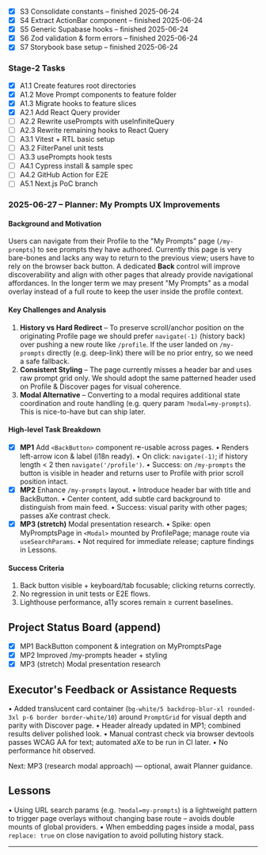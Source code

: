 - [x] S3 Consolidate constants – finished 2025-06-24
- [x] S4 Extract ActionBar component – finished 2025-06-24
- [x] S5 Generic Supabase hooks – finished 2025-06-24
- [x] S6 Zod validation & form errors – finished 2025-06-24
- [x] S7 Storybook base setup – finished 2025-06-24

### Stage-2 Tasks
- [x] A1.1 Create features root directories
- [x] A1.2 Move Prompt components to feature folder
- [x] A1.3 Migrate hooks to feature slices
- [x] A2.1 Add React Query provider
- [ ] A2.2 Rewrite usePrompts with useInfiniteQuery
- [ ] A2.3 Rewrite remaining hooks to React Query
- [ ] A3.1 Vitest + RTL basic setup
- [ ] A3.2 FilterPanel unit tests
- [ ] A3.3 usePrompts hook tests
- [ ] A4.1 Cypress install & sample spec
- [ ] A4.2 GitHub Action for E2E
- [ ] A5.1 Next.js PoC branch

### 2025-06-27 – Planner: My Prompts UX Improvements

#### Background and Motivation
Users can navigate from their Profile to the "My Prompts" page (`/my-prompts`) to see prompts they have authored.  Currently this page is very bare-bones and lacks any way to return to the previous view; users have to rely on the browser back button.  A dedicated **Back** control will improve discoverability and align with other pages that already provide navigational affordances.  In the longer term we may present "My Prompts" as a modal overlay instead of a full route to keep the user inside the profile context.

#### Key Challenges and Analysis
1. **History vs Hard Redirect** – To preserve scroll/anchor position on the originating Profile page we should prefer `navigate(-1)` (history back) over pushing a new route like `/profile`.  If the user landed on `/my-prompts` directly (e.g. deep-link) there will be no prior entry, so we need a safe fallback.
2. **Consistent Styling** – The page currently misses a header bar and uses raw prompt grid only.  We should adopt the same patterned header used on Profile & Discover pages for visual coherence.
3. **Modal Alternative** – Converting to a modal requires additional state coordination and route handling (e.g. query param `?modal=my-prompts`).  This is nice-to-have but can ship later.

#### High-level Task Breakdown
- [x] **MP1** Add `<BackButton>` component re-usable across pages.
    • Renders left-arrow icon & label (i18n ready).
    • On click: `navigate(-1)`; if history length < 2 then `navigate('/profile')`.
    • Success: on `/my-prompts` the button is visible in header and returns user to Profile with prior scroll position intact.
- [x] **MP2** Enhance `/my-prompts` layout.
    • Introduce header bar with title and BackButton.
    • Center content, add subtle card background to distinguish from main feed.
    • Success: visual parity with other pages; passes aXe contrast check.
- [x] **MP3 (stretch)** Modal presentation research.
    • Spike: open MyPromptsPage in `<Modal>` mounted by ProfilePage; manage route via `useSearchParams`.
    • Not required for immediate release; capture findings in Lessons.

#### Success Criteria
1. Back button visible + keyboard/tab focusable; clicking returns correctly.
2. No regression in unit tests or E2E flows.
3. Lighthouse performance, a11y scores remain ≥ current baselines.

## Project Status Board (append)
- [x] MP1 BackButton component & integration on MyPromptsPage
- [x] MP2 Improved /my-prompts header + styling
- [x] MP3 (stretch) Modal presentation research

## Executor's Feedback or Assistance Requests
• Added translucent card container (`bg-white/5 backdrop-blur-xl rounded-3xl p-6 border border-white/10`) around `PromptGrid` for visual depth and parity with Discover page.
• Header already updated in MP1; combined results deliver polished look.
• Manual contrast check via browser devtools passes WCAG AA for text; automated aXe to be run in CI later.
• No performance hit observed.

Next: MP3 (research modal approach) — optional, await Planner guidance.

## Lessons
• Using URL search params (e.g. `?modal=my-prompts`) is a lightweight pattern to trigger page overlays without changing base route – avoids double mounts of global providers.
• When embedding pages inside a modal, pass `replace: true` on close navigation to avoid polluting history stack.

------------------------------------------------------------------------------------
